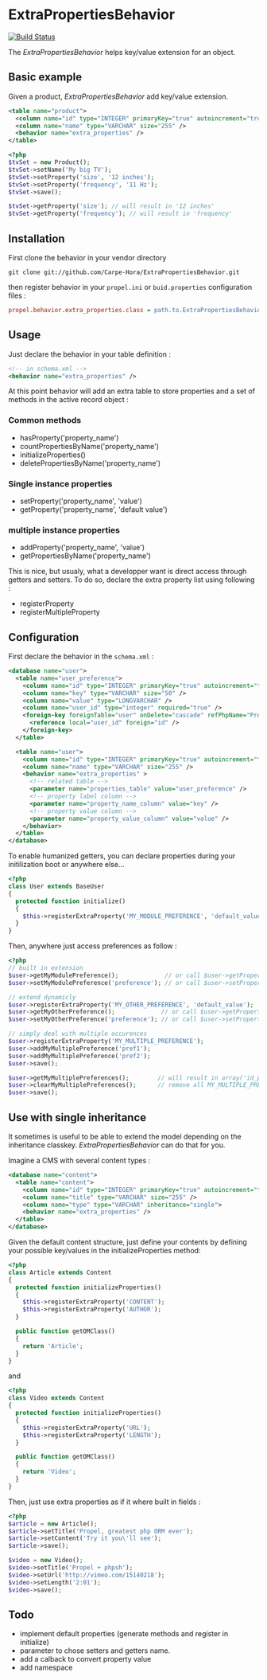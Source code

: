 ExtraPropertiesBehavior
=======================

[![Build Status](https://secure.travis-ci.org/Carpe-Hora/ExtraPropertiesBehavior.png?branch=master)](http://travis-ci.org/Carpe-Hora/ExtraPropertiesBehavior)

The *ExtraPropertiesBehavior* helps key/value extension for an object.

Basic example
-------------

Given a product, *ExtraPropertiesBehavior* add key/value extension.

``` xml
<table name="product">
  <column name="id" type="INTEGER" primaryKey="true" autoincrement="true" />
  <column name="name" type="VARCHAR" size="255" />
  <behavior name="extra_properties" />
</table>
```

``` php
<?php
$tvSet = new Product();
$tvSet->setName('My big TV');
$tvSet->setProperty('size', '12 inches');
$tvSet->setProperty('frequency', '11 Hz');
$tvSet->save();

$tvSet->getProperty('size'); // will result in '12 inches'
$tvSet->getProperty('frequency'); // will result in 'frequency'
```

Installation
------------

First clone the behavior in your vendor directory

```
git clone git://github.com/Carpe-Hora/ExtraPropertiesBehavior.git
```

then register behavior in your ```propel.ini``` or ```buid.properties``` configuration files :

``` ini
propel.behavior.extra_properties.class = path.to.ExtraPropertiesBehavior
```

Usage
-----

Just declare the behavior in your table definition :

``` xml
<!-- in schema.xml -->
<behavior name="extra_properties" />
```

At this point behavior will add an extra table to store properties and a set of methods in the active 
record object :

### Common methods

 * hasProperty('property_name')
 * countPropertiesByName('property_name')
 * initializeProperties()
 * deletePropertiesByName('property_name')

### Single instance properties

 * setProperty('property_name', 'value')
 * getProperty('property_name', 'default value')

### multiple instance properties

 * addProperty('property_name', 'value')
 * getPropertiesByName('property_name')

This is nice, but usualy, what a developper want is direct access through getters and setters.
To do so, declare the extra property list using following :

 * registerProperty
 * registerMultipleProperty

Configuration
-------------

First declare the behavior in the ```schema.xml``` :

``` xml
<database name="user">
  <table name="user_preference">
    <column name="id" type="INTEGER" primaryKey="true" autoincrement="true" />
    <column name="key" type="VARCHAR" size="50" />
    <column name="value" type="LONGVARCHAR" />
    <column name="user_id" type="integer" required="true" />
    <foreign-key foreignTable="user" onDelete="cascade" refPhpName="Preference">
      <reference local="user_id" foreign="id" />
    </foreign-key>
  </table>

  <table name="user">
    <column name="id" type="INTEGER" primaryKey="true" autoincrement="true" />
    <column name="name" type="VARCHAR" size="255" />
    <behavior name="extra_properties" >
      <!-- related table -->
      <parameter name="properties_table" value="user_preference" />
      <!-- property label column -->
      <parameter name="property_name_column" value="key" />
      <!-- property value column -->
      <parameter name="property_value_column" value="value" />
    </behavior>
  </table>
</database>
```

To enable humanized getters, you can declare properties during your initilization boot or anywhere else...

``` php
<?php
class User extends BaseUser
{
  protected function initialize()
  {
    $this->registerExtraProperty('MY_MODULE_PREFERENCE', 'default_value');
  }
}
```

Then, anywhere just access preferences as follow :

``` php
<?php
// built in extension
$user->getMyModulePreference();             // or call $user->getProperty('my_module_preference');
$user->setMyModulePreference('preference'); // or call $user->setProperty('my_module_preference', 'preference');

// extend dynamicly
$user->registerExtraProperty('MY_OTHER_PREFERENCE', 'default_value');
$user->getMyOtherPreference();             // or call $user->getProperty('my_other_preference');
$user->setMyOtherPreference('preference'); // or call $user->setProperty('my_other_preference', 'preference');

// simply deal with multiple occurences
$user->registerExtraProperty('MY_MULTIPLE_PREFERENCE');
$user->addMyMultiplePreference('pref1');
$user->addMyMultiplePreference('pref2');
$user->save();

$user->getMyMultiplePreferences();        // will result in array('id_pref1' => 'pref1', 'id_pref2' => 'pref2')
$user->clearMyMultiplePreferences();      // remove all MY_MULTIPLE_PREFERENCE preferences
$user->save();
```

Use with single inheritance
---------------------------

It sometimes is useful to be able to extend the model depending on the inheritance classkey.
*ExtraPropertiesBehavior* can do that for you.

Imagine a CMS with several content types :

``` xml
<database name="content">
  <table name="content">
    <column name="id" type="INTEGER" primaryKey="true" autoincrement="true" />
    <column name="title" type="VARCHAR" size="255" />
    <column name="type" type="VARCHAR" inheritance="single">
    <behavior name="extra_properties" />
  </table>
</database>
```

Given the default content structure, just define your contents by defining your possible key/values in the 
initializeProperties method:

``` php
<?php
class Article extends Content
{
  protected function initializeProperties()
  {
    $this->registerExtraProperty('CONTENT');
    $this->registerExtraProperty('AUTHOR');
  }

  public function getOMClass()
  {
    return 'Article';
  }
}
```

and

``` php
<?php
class Video extends Content
{
  protected function initializeProperties()
  {
    $this->registerExtraProperty('URL');
    $this->registerExtraProperty('LENGTH');
  }

  public function getOMClass()
  {
    return 'Video';
  }
}
```

Then, just use extra properties as if it where built in fields :

``` php
<?php
$article = new Article();
$article->setTitle('Propel, greatest php ORM ever');
$article->setContent('Try it you\'ll see');
$article->save();

$video = new Video();
$video->setTitle('Propel + phpsh');
$video->setUrl('http://vimeo.com/15140218');
$video->setLength('2:01');
$video->save();
```

Todo
----

 * implement default properties (generate methods and register in initialize)
 * parameter to chose setters and getters name.
 * add a calback to convert property value
 * add namespace
